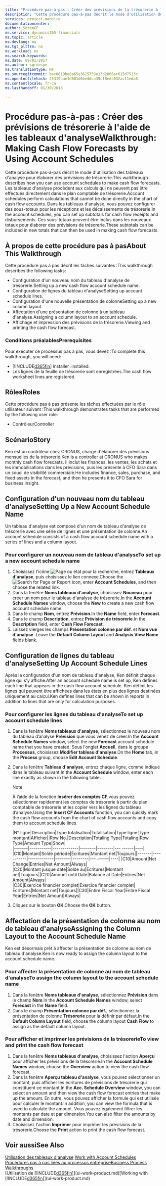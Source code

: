 ```yaml
---
title: "Procédure pas-à-pas : Créer des prévisions de la trésorerie à l'aide des tableaux d'analyse | Microsoft Docs"
description: "Cette procédure pas-à-pas décrit le mode d'utilisation des tableaux d'analyse pour élaborer des prévisions de trésorerie. Les tableaux d'analyse procèdent aux calculs qui ne peuvent pas être effectués directement dans le plan comptable de trésorerie. Dans les tableaux d'analyse, vous pouvez configurer des sous-totaux pour les réceptions et les décaissements de trésorerie. Ces sous-totaux peuvent être inclus dans les nouveaux totaux pour élaborer des prévisions de trésorerie."
services: project-madeira
documentationcenter: 
author: SorenGP
ms.service: dynamics365-financials
ms.topic: article
ms.devlang: na
ms.tgt_pltfrm: na
ms.workload: na
ms.search.keywords: 
ms.date: 09/01/2017
ms.author: sgroespe
ms.translationtype: HT
ms.sourcegitcommit: bec0619be0a65e3625759e13d2866ac615d7513c
ms.openlocfilehash: 25319bae1d601d6beddca35cf8edc032ac11eda6
ms.contentlocale: fr-ca
ms.lasthandoff: 01/30/2018

---
```

# <a name="walkthrough-making-cash-flow-forecasts-by-using-account-schedules"></a><span data-ttu-id="d0461-106">Procédure pas-à-pas : Créer des prévisions de trésorerie à l'aide de les tableaux d'analyse</span><span class="sxs-lookup"><span data-stu-id="d0461-106">Walkthrough: Making Cash Flow Forecasts by Using Account Schedules</span></span>
<span data-ttu-id="d0461-107">Cette procédure pas-à-pas décrit le mode d'utilisation des tableaux d'analyse pour élaborer des prévisions de trésorerie.</span><span class="sxs-lookup"><span data-stu-id="d0461-107">This walkthrough describes how you can use account schedules to make cash flow forecasts.</span></span> <span data-ttu-id="d0461-108">Les tableaux d'analyse procèdent aux calculs qui ne peuvent pas être effectués directement dans le plan comptable de trésorerie.</span><span class="sxs-lookup"><span data-stu-id="d0461-108">Account schedules perform calculations that cannot be done directly in the chart of cash flow accounts.</span></span> <span data-ttu-id="d0461-109">Dans les tableaux d'analyse, vous pouvez configurer des sous-totaux pour les réceptions et les décaissements de trésorerie.</span><span class="sxs-lookup"><span data-stu-id="d0461-109">In the account schedules, you can set up subtotals for cash flow receipts and disbursements.</span></span> <span data-ttu-id="d0461-110">Ces sous-totaux peuvent être inclus dans les nouveaux totaux pour élaborer des prévisions de trésorerie.</span><span class="sxs-lookup"><span data-stu-id="d0461-110">These subtotals can be included in new totals that can then be used in making cash flow forecasts.</span></span>  

## <a name="about-this-walkthrough"></a><span data-ttu-id="d0461-111">À propos de cette procédure pas à pas</span><span class="sxs-lookup"><span data-stu-id="d0461-111">About This Walkthrough</span></span>  
<span data-ttu-id="d0461-112">Cette procédure pas à pas décrit les tâches suivantes :</span><span class="sxs-lookup"><span data-stu-id="d0461-112">This walkthrough describes the following tasks:</span></span>  

- <span data-ttu-id="d0461-113">Configuration d'un nouveau nom du tableau d'analyse de trésorerie.</span><span class="sxs-lookup"><span data-stu-id="d0461-113">Setting up a new cash flow account schedule name.</span></span>  
- <span data-ttu-id="d0461-114">Configuration de lignes du tableau d'analyse</span><span class="sxs-lookup"><span data-stu-id="d0461-114">Setting up account schedule lines.</span></span>  
- <span data-ttu-id="d0461-115">Configuration d'une nouvelle présentation de colonne</span><span class="sxs-lookup"><span data-stu-id="d0461-115">Setting up a new column layout.</span></span>  
- <span data-ttu-id="d0461-116">Affectation d'une présentation de colonne à un tableau d'analyse.</span><span class="sxs-lookup"><span data-stu-id="d0461-116">Assigning a column layout to an account schedule.</span></span>  
- <span data-ttu-id="d0461-117">Affichage et impression des prévisions de la trésorerie.</span><span class="sxs-lookup"><span data-stu-id="d0461-117">Viewing and printing the cash flow forecast.</span></span>  

### <a name="prerequisites"></a><span data-ttu-id="d0461-118">Conditions préalables</span><span class="sxs-lookup"><span data-stu-id="d0461-118">Prerequisites</span></span>  
<span data-ttu-id="d0461-119">Pour exécuter ce processus pas à pas, vous devez :</span><span class="sxs-lookup"><span data-stu-id="d0461-119">To complete this walkthrough, you will need:</span></span>  

- [!INCLUDE[d365fin](includes/d365fin_md.md)] <span data-ttu-id="d0461-120">Installer .</span><span class="sxs-lookup"><span data-stu-id="d0461-120">installed.</span></span>  
- <span data-ttu-id="d0461-121">Les lignes de la feuille de trésorerie sont enregistrées.</span><span class="sxs-lookup"><span data-stu-id="d0461-121">The cash flow worksheet lines are registered.</span></span>  

## <a name="roles"></a><span data-ttu-id="d0461-122">Rôles</span><span class="sxs-lookup"><span data-stu-id="d0461-122">Roles</span></span>  
<span data-ttu-id="d0461-123">Cette procédure pas à pas présente les tâches effectuées par le rôle utilisateur suivant :</span><span class="sxs-lookup"><span data-stu-id="d0461-123">This walkthrough demonstrates tasks that are performed by the following user role:</span></span>  

- <span data-ttu-id="d0461-124">Contrôleur</span><span class="sxs-lookup"><span data-stu-id="d0461-124">Controller</span></span>  

## <a name="story"></a><span data-ttu-id="d0461-125">Scénario</span><span class="sxs-lookup"><span data-stu-id="d0461-125">Story</span></span>  
<span data-ttu-id="d0461-126">Ken est un contrôleur chez CRONUS, chargé d'élaborer des prévisions mensuelles de la trésorerie.</span><span class="sxs-lookup"><span data-stu-id="d0461-126">Ken is a controller at CRONUS who makes monthly cash flow forecasts.</span></span> <span data-ttu-id="d0461-127">Il inclut les finances, les ventes, les achats et les immobilisations dans les prévisions, puis les présente à CFO Sara dans un souci de visibilité commerciale.</span><span class="sxs-lookup"><span data-stu-id="d0461-127">He includes finance, sales, purchase, and fixed assets in the forecast, and then he presents it to CFO Sara for business insight.</span></span>  

## <a name="setting-up-a-new-account-schedule-name"></a><span data-ttu-id="d0461-128">Configuration d'un nouveau nom du tableau d'analyse</span><span class="sxs-lookup"><span data-stu-id="d0461-128">Setting Up a New Account Schedule Name</span></span>  
<span data-ttu-id="d0461-129">Un tableau d'analyse est composé d'un nom de tableau d'analyse de trésorerie avec une série de lignes et une présentation de colonne.</span><span class="sxs-lookup"><span data-stu-id="d0461-129">An account schedule consists of a cash flow account schedule name with a series of lines and a column layout.</span></span>  

### <a name="to-set-up-a-new-account-schedule-name"></a><span data-ttu-id="d0461-130">Pour configurer un nouveau nom de tableau d'analyse</span><span class="sxs-lookup"><span data-stu-id="d0461-130">To set up a new account schedule name</span></span>  

1.  <span data-ttu-id="d0461-131">Choisissez l'icône ![Page ou état pour la recherche](media/ui-search/search_small.png "icône Page ou état pour la recherche"), entrez **Tableaux d'analyse**, puis choisissez le lien connexe.</span><span class="sxs-lookup"><span data-stu-id="d0461-131">Choose the ![Search for Page or Report](media/ui-search/search_small.png "Search for Page or Report icon") icon, enter **Account Schedules**, and then choose the related link.</span></span>  
2.  <span data-ttu-id="d0461-132">Dans la fenêtre **Noms tableaux d'analyse**, choisissez **Nouveau** pour créer un nom pour le tableau d'analyse de trésorerie.</span><span class="sxs-lookup"><span data-stu-id="d0461-132">In the **Account Schedule Names** window, choose the **New** to create a new cash flow account schedule name.</span></span>  
3.  <span data-ttu-id="d0461-133">Dans le champ **Nom**, entrez **Prévision**.</span><span class="sxs-lookup"><span data-stu-id="d0461-133">In the **Name** field, enter **Forecast**.</span></span>  
4.  <span data-ttu-id="d0461-134">Dans le champ **Description**, entrez **Prévision de trésorerie**.</span><span class="sxs-lookup"><span data-stu-id="d0461-134">In the **Description** field, enter **Cash Flow Forecast**.</span></span>  
5.  <span data-ttu-id="d0461-135">Laissez vierges les champs **Présentation colonne par déf.** et **Nom vue d'analyse** .</span><span class="sxs-lookup"><span data-stu-id="d0461-135">Leave the **Default Column Layout** and **Analysis View Name** fields blank.</span></span>  

## <a name="setting-up-account-schedule-lines"></a><span data-ttu-id="d0461-136">Configuration de lignes du tableau d'analyse</span><span class="sxs-lookup"><span data-stu-id="d0461-136">Setting Up Account Schedule Lines</span></span>  
<span data-ttu-id="d0461-137">Après la configuration d'un nom de tableau d'analyse, Ken définit chaque ligne qui s'y affiche.</span><span class="sxs-lookup"><span data-stu-id="d0461-137">After an account schedule name is set up, Ken defines each line that appears in the cash flow account schedule.</span></span> <span data-ttu-id="d0461-138">Ken définit les lignes qui peuvent être affichées dans les états en plus des lignes destinées uniquement au calcul.</span><span class="sxs-lookup"><span data-stu-id="d0461-138">Ken defines lines that can be shown in reports in addition to lines that are only for calculation purposes.</span></span>  

### <a name="to-set-up-account-schedule-lines"></a><span data-ttu-id="d0461-139">Pour configurer les lignes du tableau d'analyse</span><span class="sxs-lookup"><span data-stu-id="d0461-139">To set up account schedule lines</span></span>  

1.  <span data-ttu-id="d0461-140">Dans la fenêtre **Noms tableaux d'analyse**, sélectionnez le nouveau nom du tableau d’analyse **Prévision** que vous venez de créer.</span><span class="sxs-lookup"><span data-stu-id="d0461-140">In the **Account Schedule Names** window, select the new **Forecast** account schedule name that you have created.</span></span> <span data-ttu-id="d0461-141">Sous l'onglet **Accueil**, dans le groupe **Processus**, choisissez **Modifier tableau d'analyse**.</span><span class="sxs-lookup"><span data-stu-id="d0461-141">On the **Home** tab, in the **Process** group, choose **Edit Account Schedule**.</span></span>  
2.  <span data-ttu-id="d0461-142">Dans la fenêtre **Tableau d'analyse**, entrez chaque ligne, comme indiqué dans le tableau suivant.</span><span class="sxs-lookup"><span data-stu-id="d0461-142">In the **Account Schedule** window, enter each line exactly as shown in the following table.</span></span>  

    > [!NOTE]  
    >  <span data-ttu-id="d0461-143">À l’aide de la fonction **Insérer des comptes CF**,vous pouvez sélectionner rapidement les comptes de trésorerie à partir du plan comptable de trésorerie et les copier vers les lignes du tableau d’analyse.</span><span class="sxs-lookup"><span data-stu-id="d0461-143">Using the **Insert CF Accounts** function, you can quickly mark the cash flow accounts from the chart of cash flow accounts and copy them to account schedule lines.</span></span>  

    <span data-ttu-id="d0461-144">|N° ligne|Description|Type totalisation|Totalisation|Type ligne|Type montant|Afficher|</span><span class="sxs-lookup"><span data-stu-id="d0461-144">|Row No.|Description|Totaling Type|Totaling|Row Type|Amount Type|Show|</span></span>  
    <span data-ttu-id="d0461-145">|-------|-----------|-------------|--------|--------|---  ------|----| |C10|Montant|Solde période|Écritures|Montant net|Toujours|</span><span class="sxs-lookup"><span data-stu-id="d0461-145">|-------|-----------|-------------|--------|--------|---  ------|----| |C10|Amount|Net Change|Entries|Net Amount|Always|</span></span>  
    <span data-ttu-id="d0461-146">|C20|Montant jusque date|Solde au|Ecritures|Montant net|Toujours|</span><span class="sxs-lookup"><span data-stu-id="d0461-146">|C20|Amount until Date|Balance at Date|Entries|Net Amount|Always|</span></span>  
    <span data-ttu-id="d0461-147">|C30|Exercice financier complet|Exercice financier complet|Écritures|Montant net|Toujours|</span><span class="sxs-lookup"><span data-stu-id="d0461-147">|C30|Entire Fiscal Year|Entire Fiscal Year|Entries|Net Amount|Always|</span></span>  

4.  <span data-ttu-id="d0461-148">Cliquez sur le bouton **OK**.</span><span class="sxs-lookup"><span data-stu-id="d0461-148">Choose the **OK** button.</span></span>  

## <a name="assigning-the-column-layout-to-the-account-schedule-name"></a><span data-ttu-id="d0461-149">Affectation de la présentation de colonne au nom de tableau d'analyse</span><span class="sxs-lookup"><span data-stu-id="d0461-149">Assigning the Column Layout to the Account Schedule Name</span></span>  
<span data-ttu-id="d0461-150">Ken est désormais prêt à affecter la présentation de colonne au nom de tableau d'analyse.</span><span class="sxs-lookup"><span data-stu-id="d0461-150">Ken is now ready to assign the column layout to the account schedule name.</span></span>  

### <a name="to-assign-the-column-layout-to-the-account-schedule-name"></a><span data-ttu-id="d0461-151">Pour affecter la présentation de colonne au nom de tableau d'analyse</span><span class="sxs-lookup"><span data-stu-id="d0461-151">To assign the column layout to the account schedule name</span></span>  

1.  <span data-ttu-id="d0461-152">Dans la fenêtre **Noms tableaux d'analyse**, sélectionnez **Prévision** dans le champ **Nom**.</span><span class="sxs-lookup"><span data-stu-id="d0461-152">In the **Account Schedule Names** window, select **Forecast** in the **Name** field.</span></span>  
2.  <span data-ttu-id="d0461-153">Dans le champ **Présentation colonne par déf.**, sélectionnez la présentation de colonne **Trésorerie** pour la définir par défaut.</span><span class="sxs-lookup"><span data-stu-id="d0461-153">In the **Default Column Layout** field, choose the column layout **Cash Flow** to assign as the default column layout.</span></span>  

### <a name="to-view-and-print-the-cash-flow-forecast"></a><span data-ttu-id="d0461-154">Pour afficher et imprimer les prévisions de la trésorerie</span><span class="sxs-lookup"><span data-stu-id="d0461-154">To view and print the cash flow forecast</span></span>  
1.  <span data-ttu-id="d0461-155">Dans la fenêtre **Noms tableaux d'analyse**, choisissez l'action **Aperçu** pour afficher les prévisions de la trésorerie.</span><span class="sxs-lookup"><span data-stu-id="d0461-155">In the **Account Schedule Names** window, choose the **Overview** action to view the cash flow forecast.</span></span>  
2.  <span data-ttu-id="d0461-156">Dans la fenêtre **Aperçu tableau d'analyse**, vous pouvez sélectionner un montant, puis afficher les écritures de prévisions de trésorerie qui constituent ce montant.</span><span class="sxs-lookup"><span data-stu-id="d0461-156">In the **Acc. Schedule Overview** window, you can select an amount and then view the cash flow forecast entries that make up the amount.</span></span> <span data-ttu-id="d0461-157">En outre, vous pouvez afficher la formule qui est utilisée pour calculer le montant.</span><span class="sxs-lookup"><span data-stu-id="d0461-157">In addition, you can view the formula that is used to calculate the amount.</span></span> <span data-ttu-id="d0461-158">Vous pouvez également filtrer les montants par date et par dimension.</span><span class="sxs-lookup"><span data-stu-id="d0461-158">You can also filter the amounts by date and dimension.</span></span>  
3.  <span data-ttu-id="d0461-159">Choisissez l'action **Imprimer** pour imprimer les prévisions de la trésorerie.</span><span class="sxs-lookup"><span data-stu-id="d0461-159">Choose the **Print** action to print the cash flow forecast.</span></span>  

## <a name="see-also"></a><span data-ttu-id="d0461-160">Voir aussi</span><span class="sxs-lookup"><span data-stu-id="d0461-160">See Also</span></span>  
 <span data-ttu-id="d0461-161">[Utilisation des tableaux d'analyse](bi-how-work-account-schedule.md) </span><span class="sxs-lookup"><span data-stu-id="d0461-161">[Work with Account Schedules](bi-how-work-account-schedule.md) </span></span>  
 [<span data-ttu-id="d0461-162">Procédures pas à pas liées au processus entreprise</span><span class="sxs-lookup"><span data-stu-id="d0461-162">Business Process Walkthroughs</span></span>](walkthrough-business-process-walkthroughs.md)  
 <span data-ttu-id="d0461-163">[Utilisation de [!INCLUDE[d365fin](includes/d365fin_md.md)]](ui-work-product.md)</span><span class="sxs-lookup"><span data-stu-id="d0461-163">[Working with [!INCLUDE[d365fin](includes/d365fin_md.md)]](ui-work-product.md)</span></span>

